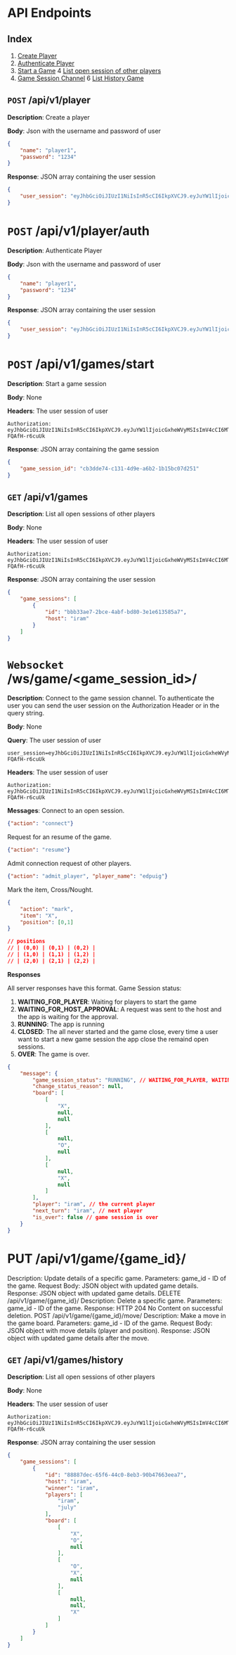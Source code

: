 # API Endpoints

## Index 
1. [Create Player](#post-apiv1player)
2. [Authenticate Player](#post-apiv1playerauth)
3. [Start a Game](#post-apiv1gamesstart)
4  [List open session of other players](#get-apiv1games)
5. [Game Session Channel](#websocket-wsgamegame_session_id)
6  [List History Game](#get-apiv1gameshistory)


## `POST` /api/v1/player
**Description**:  Create a player

**Body**: Json with the username and password of user
```json
{
    "name": "player1",
    "password": "1234"
}
```

**Response**: JSON array containing the user session
```json
{
    "user_session": "eyJhbGciOiJIUzI1NiIsInR5cCI6IkpXVCJ9.eyJuYW1lIjoicGxheWVyMSIsImV4cCI6MTcyMTM3NTQzNn0.X2EyZ93fl2Q7rUUvvkMARo_cF0PP7p-FQAfH-r6cuUk"
}
```

# `POST` /api/v1/player/auth

**Description**: Authenticate Player

**Body**: Json with the username and password of user
```json
{
    "name": "player1",
    "password": "1234"
}
```

**Response**: JSON array containing the user session
```json
{
    "user_session": "eyJhbGciOiJIUzI1NiIsInR5cCI6IkpXVCJ9.eyJuYW1lIjoicGxheWVyMSIsImV4cCI6MTcyMTM3NTQzNn0.X2EyZ93fl2Q7rUUvvkMARo_cF0PP7p-FQAfH-r6cuUk"
}
```

# `POST` /api/v1/games/start
**Description**: Start a game session

**Body**: None

**Headers**: The user session of user
```http
Authorization: eyJhbGciOiJIUzI1NiIsInR5cCI6IkpXVCJ9.eyJuYW1lIjoicGxheWVyMSIsImV4cCI6MTcyMTM3NTQzNn0.X2EyZ93fl2Q7rUUvvkMARo_cF0PP7p-FQAfH-r6cuUk
```

**Response**: JSON array containing the game session
```json
{
    "game_session_id": "cb3dde74-c131-4d9e-a6b2-1b15bc07d251"
}
```

## `GET` /api/v1/games
**Description**:  List all open sessions of other players

**Body**: None

**Headers**: The user session of user
```http
Authorization: eyJhbGciOiJIUzI1NiIsInR5cCI6IkpXVCJ9.eyJuYW1lIjoicGxheWVyMSIsImV4cCI6MTcyMTM3NTQzNn0.X2EyZ93fl2Q7rUUvvkMARo_cF0PP7p-FQAfH-r6cuUk
```

**Response**: JSON array containing the user session
```json
{
    "game_sessions": [
        {
            "id": "bbb33ae7-2bce-4abf-bd80-3e1e613585a7",
            "host": "iram"
        }
    ]
}
```

# `Websocket` /ws/game/<game_session_id>/
**Description**: Connect to the game session channel. To authenticate the user you can send the user session on the Authorization Header or in the query string. 

**Body**: None

**Query**: The user session of user 
```url
user_session=eyJhbGciOiJIUzI1NiIsInR5cCI6IkpXVCJ9.eyJuYW1lIjoicGxheWVyMSIsImV4cCI6MTcyMTM3NTQzNn0.X2EyZ93fl2Q7rUUvvkMARo_cF0PP7p-FQAfH-r6cuUk
```

**Headers**: The user session of user
```http
Authorization: eyJhbGciOiJIUzI1NiIsInR5cCI6IkpXVCJ9.eyJuYW1lIjoicGxheWVyMSIsImV4cCI6MTcyMTM3NTQzNn0.X2EyZ93fl2Q7rUUvvkMARo_cF0PP7p-FQAfH-r6cuUk
```

**Messages**: 
Connect to an open session. 
```json
{"action": "connect"}
```
Request for an resume of the game. 
```json
{"action": "resume"}
```
Admit connection request of other players.
```json
{"action": "admit_player", "player_name": "edpuig"}
```
Mark the item, Cross/Nought. 
```json
{
    "action": "mark",
    "item": "X",
    "position": [0,1]
}

// positions
// | (0,0) | (0,1) | (0,2) |
// | (1,0) | (1,1) | (1,2) |
// | (2,0) | (2,1) | (2,2) |
```

**Responses**

All server responses have this format. 
Game Session status:
1. **WAITING_FOR_PLAYER**: Waiting for players to start the game 
2. **WAITING_FOR_HOST_APPROVAL**: A request was sent to the host and the app is waiting for the approval. 
3. **RUNNING**: The app is running
4. **CLOSED**: The all never started and the game close, every time a user want to start a new game session the app close the remaind open sessions. 
5. **OVER**: The game is over. 

```json
{
    "message": {
        "game_session_status": "RUNNING", // WAITING_FOR_PLAYER, WAITING_FOR_HOST_APPROVAL, RUNNING, CLOSED, OVER
        "change_status_reason": null,
        "board": [
            [
                "X",
                null,
                null
            ],
            [
                null,
                "O",
                null
            ],
            [
                null,
                "X",
                null
            ]
        ],
        "player": "iram", // the current player 
        "next_turn": "iram", // next player 
        "is_over": false // game session is over
    }
}
```
# PUT /api/v1/game/{game_id}/
Description: Update details of a specific game.
Parameters: game_id - ID of the game.
Request Body: JSON object with updated game details.
Response: JSON object with updated game details.
DELETE /api/v1/game/{game_id}/
Description: Delete a specific game.
Parameters: game_id - ID of the game.
Response: HTTP 204 No Content on successful deletion.
POST /api/v1/game/{game_id}/move/
Description: Make a move in the game board.
Parameters: game_id - ID of the game.
Request Body: JSON object with move details (player and position).
Response: JSON object with updated game details after the move.


## `GET` /api/v1/games/history
**Description**:  List all open sessions of other players

**Body**: None

**Headers**: The user session of user
```http
Authorization: eyJhbGciOiJIUzI1NiIsInR5cCI6IkpXVCJ9.eyJuYW1lIjoicGxheWVyMSIsImV4cCI6MTcyMTM3NTQzNn0.X2EyZ93fl2Q7rUUvvkMARo_cF0PP7p-FQAfH-r6cuUk
```

**Response**: JSON array containing the user session
```json
{
    "game_sessions": [
        {
            "id": "88887dec-65f6-44c0-8eb3-90b47663eea7",
            "host": "iram",
            "winner": "iram",
            "players": [
                "iram",
                "july"
            ],
            "board": [
                [
                    "X",
                    "O",
                    null
                ],
                [
                    "O",
                    "X",
                    null
                ],
                [
                    null,
                    null,
                    "X"
                ]
            ]
        }
    ]
}
```